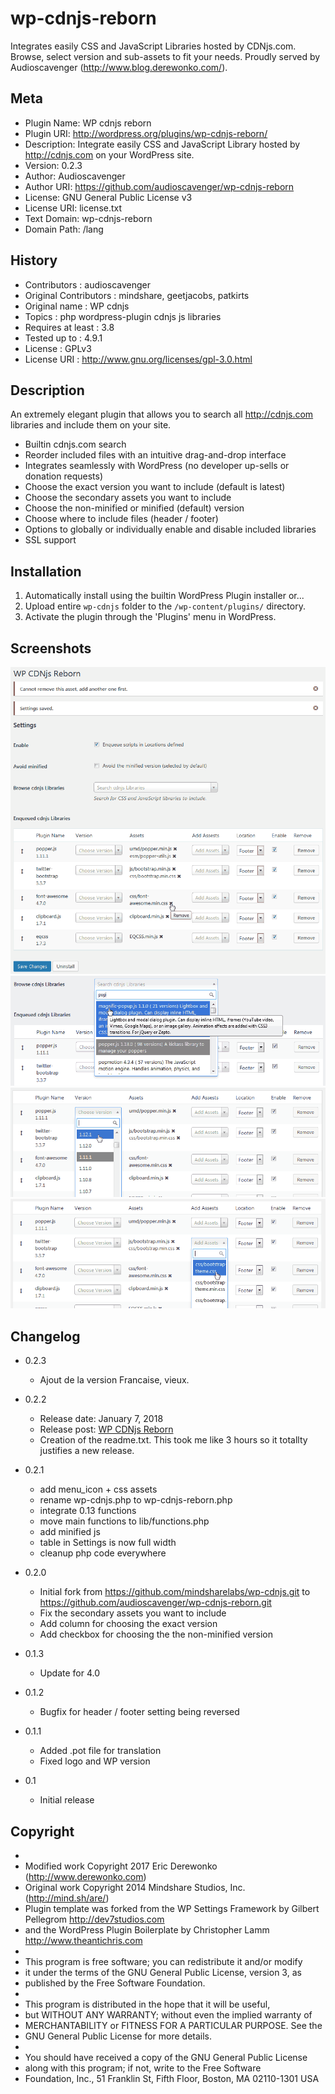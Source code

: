 wp-cdnjs-reborn
===============

Integrates easily CSS and JavaScript Libraries hosted by CDNjs.com. Browse, select version and sub-assets to fit your needs.
Proudly served by Audioscavenger (http://www.blog.derewonko.com/).

Meta
----
 * Plugin Name: WP cdnjs reborn
 * Plugin URI: http://wordpress.org/plugins/wp-cdnjs-reborn/
 * Description: Integrate easily CSS and JavaScript Library hosted by http://cdnjs.com on your WordPress site.
 * Version: 0.2.3
 * Author: Audioscavenger
 * Author URI: https://github.com/audioscavenger/wp-cdnjs-reborn
 * License: GNU General Public License v3
 * License URI: license.txt
 * Text Domain: wp-cdnjs-reborn
 * Domain Path: /lang

History
-------
* Contributors          : audioscavenger
* Original Contributors : mindshare, geetjacobs, patkirts
* Original name         : WP cdnjs
* Topics                : php wordpress-plugin cdnjs js libraries 
* Requires at least     : 3.8
* Tested up to          : 4.9.1
* License               : GPLv3
* License URI           : http://www.gnu.org/licenses/gpl-3.0.html

Description
-----------
An extremely elegant plugin that allows you to search all http://cdnjs.com libraries and include them on your site.

* Builtin cdnjs.com search
* Reorder included files with an intuitive drag-and-drop interface
* Integrates seamlessly with WordPress (no developer up-sells or donation requests)
* Choose the exact version you want to include (default is latest)
* Choose the secondary assets you want to include
* Choose the non-minified or minified (default) version
* Choose where to include files (header / footer)
* Options to globally or individually enable and disable included libraries
* SSL support

Installation
------------
1. Automatically install using the builtin WordPress Plugin installer
or...
1. Upload entire `wp-cdnjs` folder to the `/wp-content/plugins/` directory.
2. Activate the plugin through the 'Plugins' menu in WordPress.

Screenshots
-----------
![Settings](https://github.com/audioscavenger/wp-cdnjs-reborn/blob/master/screenshot-1.png)
![Browse Libraries](https://github.com/audioscavenger/wp-cdnjs-reborn/blob/master/screenshot-2.png)
![Change Version](https://github.com/audioscavenger/wp-cdnjs-reborn/blob/master/screenshot-3.png)
![Add Assets](https://github.com/audioscavenger/wp-cdnjs-reborn/blob/master/screenshot-4.png)

Changelog
---------
* 0.2.3
  * Ajout de la version Francaise, vieux.

* 0.2.2
  * Release date: January 7, 2018
  * Release post: [WP CDNjs Reborn](https://wp.me/p9sB0t-7Y)
  * Creation of the readme.txt. This took me like 3 hours so it totallty justifies a new release.

* 0.2.1
  * add menu_icon + css assets
  * rename wp-cdnjs.php to wp-cdnjs-reborn.php
  * integrate 0.13 functions
  * move main functions to lib/functions.php
  * add minified js
  * table in Settings is now full width
  * cleanup php code everywhere

* 0.2.0
  * Initial fork from https://github.com/mindsharelabs/wp-cdnjs.git to https://github.com/audioscavenger/wp-cdnjs-reborn.git
  * Fix the secondary assets you want to include
  * Add column for choosing the exact version
  * Add checkbox for choosing the the non-minified version

* 0.1.3
  * Update for 4.0

* 0.1.2
  * Bugfix for header / footer setting being reversed

* 0.1.1
  * Added .pot file for translation
  * Fixed logo and WP version

* 0.1
  * Initial release


Copyright
---------
 * 
 * Modified work Copyright 2017 Eric Derewonko (http://www.derewonko.com)
 * Original work Copyright 2014 Mindshare Studios, Inc. (http://mind.sh/are/)
 * Plugin template was forked from the WP Settings Framework by Gilbert Pellegrom http://dev7studios.com
 * and the WordPress Plugin Boilerplate by Christopher Lamm http://www.theantichris.com
 *
 * This program is free software; you can redistribute it and/or modify
 * it under the terms of the GNU General Public License, version 3, as
 * published by the Free Software Foundation.
 *
 * This program is distributed in the hope that it will be useful,
 * but WITHOUT ANY WARRANTY; without even the implied warranty of
 * MERCHANTABILITY or FITNESS FOR A PARTICULAR PURPOSE.  See the
 * GNU General Public License for more details.
 *
 * You should have received a copy of the GNU General Public License
 * along with this program; if not, write to the Free Software
 * Foundation, Inc., 51 Franklin St, Fifth Floor, Boston, MA  02110-1301  USA
